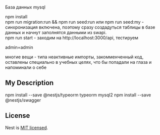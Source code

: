 База данных mysql

npm install  
npm run migration:run && npm run seed:run
или
npm run seed:my - синхронизация включена, поэтому сразу создадуться таблицы в базе данных и начнут заполнятся данными из swapi.  
npm run start - заходим на http://localhost:3000/api, тестируем  

admin=admin

многие вещи - типа неактивные импорты, закомменченный код, оставлены специально в учебных целях, что бы попадали на глаза и напоминали о себе

## My Description
npm install --save @nestjs/typeorm typeorm mysql2
npm install --save @nestjs/swagger

## License

Nest is [MIT licensed](LICENSE).
